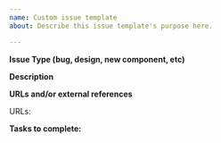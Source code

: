 ```yaml
---
name: Custom issue template
about: Describe this issue template's purpose here.

---
```

**Issue Type (bug, design, new component, etc)**
<!--- Input issue type here -->

**Description**
<!--- Replace this text with a summary of the issue -->

**URLs and/or external references**
<!--- Include any other details or links related to the issue --> 
URLs:

**Tasks to complete:**

